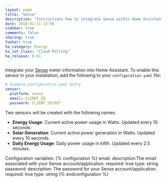 ```yaml
---
layout: page
title: "Sense"
description: "Instructions how to integrate Sense within Home Assistant."
date: 2018-01-11 13:50
sidebar: true
comments: false
sharing: true
footer: true
ha_category: Energy
ha_iot_class: "Cloud Polling"
ha_release: 0.61
---
```



Integrate your [Sense](https://sense.com) meter information into Home Assistant. 
To enable this sensor in your installation, add the following to your `configuration.yaml` file:

```yaml
# Example configuration.yaml entry
sensor:
  platform: sense
  email: CLIENT_ID
  password: CLIENT_SECRET
```

Two sensors will be created with the following names:
- **Energy Usage**: Current active power usage in Watts.  Updated every 10 seconds.
- **Solar Generation**: Current active power generation in Watts.  Updated every 10 seconds.
- **Daily Energy Usage**: Daily power usage in kWh.  Updated every 2.5 minutes.

Configuration variables:
{% configuration %}
email:
  description:The email associated with your Sense account/application.
  required: true
  type: string  
password:
  description: The password for your Sense account/application.
  required: true
  type: string
{% endconfiguration %}
